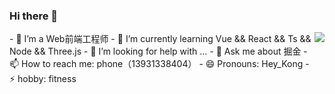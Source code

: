### Hi there 👋
<div style="display: flex">
  <div>
    - 🔭 I’m a Web前端工程师
    - 🌱 I’m currently learning Vue && React && Ts && Node && Three.js
    - 🤔 I’m looking for help with ...
    - 💬 Ask me about 掘金
    - 📫 How to reach me: phone（13931338404）
    - 😄 Pronouns: Hey_Kong
    - ⚡ hobby: fitness
  </div>
  <div>
    <img src="https://github-readme-stats.vercel.app/api?username=zhz-     0507&show_icons=true&icon_color=CE1D2D&text_color=718096&bg_color=ffffff&hide_title=true" />
  </div>
</div> 


